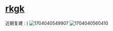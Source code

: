 # [rkgk](https://github.com/ChiricoSAMA/Blog/issues/7)

近期复建 : )
![1704040549907](https://github.com/ChiricoSAMA/Blog/assets/112801317/63ae04dc-6566-4636-9230-8737edcf6364)
![1704040560410](https://github.com/ChiricoSAMA/Blog/assets/112801317/ef11db68-8d35-4ae6-b97d-f405e323b718)

